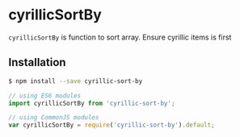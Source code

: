 # cyrillicSortBy

`cyrillicSortBy` is function to sort array. Ensure cyrillic items is first

## Installation

```sh
$ npm install --save cyrillic-sort-by
```
```js
// using ES6 modules
import cyrillicSortBy from 'cyrillic-sort-by';
```
```js
// using CommonJS modules
var cyrillicSortBy = require('cyrillic-sort-by').default;
```
